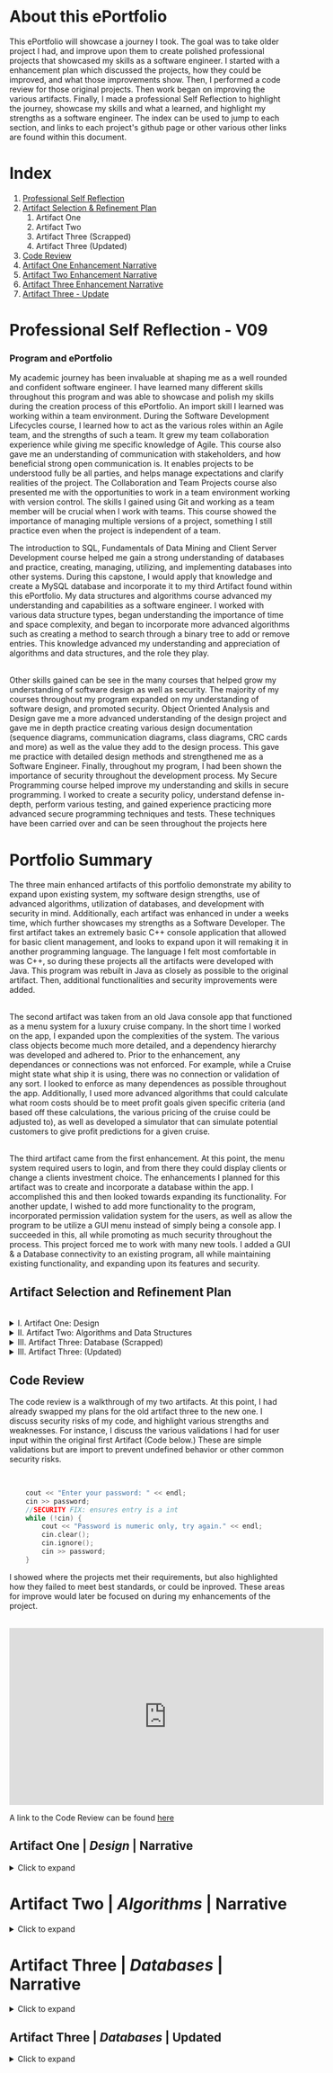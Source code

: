 # About this ePortfolio
   This ePortfolio will showcase a journey I took. The goal was to take older project I had, and improve upon them to create polished professional projects that showcased my skills as a software engineer. I started with a enhancement plan which discussed the projects, how they could be improved, and what those improvements show. Then, I performed a code review for those original projects. Then work began on improving the various artifacts. Finally, I made a professional Self Reflection to highlight the journey, showcase my skills and what a learned, and highlight my strengths as a software engineer. The index can be used to jump to each section, and links to each project's github page or other various other links are found within this document. 

# Index
1. [Professional Self Reflection](#professional-self-reflection---v09)
2. [Artifact Selection & Refinement Plan](#artifact-selection-and-refinement-plan)
    1. Artifact One
    2. Artifact Two
    3. Artifact Three (Scrapped)
    4. Artifact Three (Updated)
3. [Code Review](#code-review)
4. [Artifact One Enhancement Narrative](#artifact-one--design--narrative)
5. [Artifact Two Enhancement Narrative](#artifact-three--databases--narrative)
6. [Artifact Three Enhancement Narrative](#artifact-three--databases--narrative) 
7. [Artifact Three - Update](#artifact-three-databases-updated)

# Professional Self Reflection - V09

### Program and ePortfolio
   My academic journey has been invaluable at shaping me as a well rounded and confident software engineer. I have learned many different skills throughout this program and was able to showcase and polish my skills during the creation process of this ePortfolio. 
An import skill I learned was working within a team environment. During the Software Development Lifecycles course, I learned how to act as the various roles within an Agile team, and the strengths of such a team. It grew my team collaboration experience while giving me specific knowledge of Agile. This course also gave me an understanding of communication with stakeholders, and how beneficial  strong open communication is. It enables projects to be understood fully be all parties, and helps manage expectations and clarify realities of the project. The Collaboration and Team Projects course also presented me with the opportunities to work in a team environment working with version control. The skills I gained using Git and working as a team member will be crucial when I work with teams. This course showed the importance of managing multiple versions of a project, something I still practice even when the project is independent of a team. 
<br/>

   The introduction to SQL, Fundamentals of Data Mining and Client Server Development course helped me gain a strong understanding of databases and practice, creating, managing, utilizing, and implementing databases into other systems. During this capstone, I would apply that knowledge and create a MySQL database and incorporate it to my third Artifact found within this ePortfolio. My data structures and algorithms course advanced my understanding and capabilities as a software engineer. I worked with various data structure types, began understanding the importance of time and space complexity, and began to incorporate more advanced algorithms such as creating a method to search through a binary tree to add or remove entries. This knowledge advanced my understanding and appreciation of algorithms and data structures, and the role they play.  
<br/> 

   Other skills gained can be see in the many courses that helped grow my understanding of software design as well as security. The majority of my courses throughout my program expanded on my understanding of software design, and promoted security. Object Oriented Analysis and Design gave me a more advanced understanding of the design project and gave me in depth practice creating various design documentation (sequence diagrams, communication diagrams, class diagrams, CRC cards and more) as well as the value they add to the design process. This gave me practice with detailed design methods and strengthened me as a Software Engineer. Finally, throughout my program, I had been shown the importance of security throughout the development process. My Secure Programming course helped improve my understanding and skills in secure programming. I worked to create a security policy, understand defense in-depth, perform various testing, and gained experience practicing more advanced secure programming techniques and tests. These techniques have been carried over and can be seen throughout the projects here
<br/>

# Portfolio Summary

   The three main enhanced artifacts of this portfolio demonstrate my ability to expand upon existing system, my software design strengths, use of advanced algorithms, utilization of databases, and development with security in mind. Additionally, each artifact was enhanced in under a weeks time, which further showcases my strengths as a Software Developer. The first artifact takes an extremely basic C++ console application that allowed for basic client management, and looks to expand upon it will remaking it in another programming language. The language I felt most comfortable in was C++, so during these projects all the artifacts were developed with Java. This program was rebuilt in Java as closely as possible to the original artifact. Then, additional functionalities and security improvements were added.  
<br/>
	
   The second artifact was taken from an old Java console app that functioned as a menu system for a luxury cruise company. In the short time I worked on the app, I expanded upon the complexities of the system. The various class objects become much more detailed, and a dependency hierarchy was developed and adhered to. Prior to the enhancement, any dependances or connections was not enforced. For example, while a Cruise might state what ship it is using, there was no connection or validation of any sort. I looked to enforce as many dependences as possible throughout the app. Additionally, I used more advanced algorithms that could calculate what room costs should be to meet profit goals given specific criteria (and based off these calculations, the various pricing of the cruise could be adjusted to), as well as developed a simulator that can simulate potential customers to give profit predictions for a given cruise.   
<br/>

   The third artifact came from the first enhancement. At this point, the menu system required users to login, and from there they could display clients or change a clients investment choice. The enhancements I planned for this artifact was to create and incorporate a database within the app. I accomplished this and then looked towards expanding its functionality. For another update, I wished to add more functionality to the program, incorporated permission validation system for the users, as well as allow the program to be utilize a GUI menu instead of simply being a console app. I succeeded in this, all while promoting as much security throughout the process.  This project forced me to work with many new tools. I added a GUI & a Database connectivity to an existing program, all while maintaining existing functionality, and expanding upon its features and security. 



## Artifact Selection and Refinement Plan
<br/>

<details>
	<summary>I. Artifact One: Design</summary>
	
   The artifact for the first Category will be taken from my CS-410 Project One and Two. These projects required me to take an object file, explain its functionality, and using that make a similar cpp file. Then for project two I had to identify coding vulnerabilities and fix them. For the enhancements, 
The enhancement plan will start by recreating the original C++ program into a Java program. Once the program is remade, the next steps will be to add enhancements. An example of specific enhancements include adding a function that records each successful login (the username, password, and what time it takes place.) Another enhancement would also require usernames to be valid, and correspond to their given password. See flowchart on following page.
The main skill being illustrated here is my ability to recreate a program into another language, while retaining the original programs look and functionality. This aligns with the category one modification to transfer a project into a different language. Login accounting and proper username / password pair verification aligns with the enhancements of improving and expanding a projects complexity. 
	
</details>
	
<details>
	<summary>II. Artifact Two: Algorithms and Data Structures</summary>
	
<br/>
	
This artifact came from my IT-145 Project. The original project was a simple console application that allowed users to see the ships, cruises, and passengers, and add or edit them.
	
<br/>
	
   The enhancement plan follows the flowchart seen on the next page, yellow highlights the additional complexities. It looks to add more complicated algorithms and data structures to the program. It does this be adding many different attributes to each object type. Some of the attributes would be automatically calculated (such as Net Profit for a cruise.) The main modification would be expanding complexity of algorithms. For this, a recommended price calculator/simulator will recommend what can be done to match the goal profit based off expected passengers, expected room allocations ratios, and the maximum expected amount each tier of passenger is willing to spend on a room type and the variance expected within that maximum. It will work by distributing the expected passengers within the rooms based off the given ratios, and determine what price’s can be set for each room type to meet the profit goals (a passenger is removed if their preferred room type is out of their maximum spending amount.) 
	
<br/>
	
   This calculator is the main modification being made and adds a complex algorithm to calculate and simulate passenger distribution. This is used to help gauge what the price of each room should be set to, that way desired profit margins can better be met. This modification aligns with the expanded complexity of algorithms modification. 
<br/>
</details>
	
<details>
  <summary>III. Artifact Three: Database (Scrapped)</summary>
	
<br/>	
	
>This artifact does not currently exist, as the only three projects I have worked on that work with databases are locked behind my older courses. So this new project will be creating a full stack web application program that connects to a MongoDB with a python middleware. The enhancement plan is to create a full stack web application from scratch. It will start by creating a CSV file with the given data and then importing it to MongoDB. Then a Python Module will be used to perform operations on the database (CRUD operations minimum.) Finally a basic web application will be used to display results from the database, with the python module being used as middleware. The current plan is also to use Jupyter to create the front end of the stack. This demonstrates being able to make a full stack application, which is a variance of one of the recommended modifications for category three. 
	
<br/>
</details>
	
<details>
	<summary>III. Artifact Three: (Updated)</summary>
<br/>
	
~~After the initial refinement plan, I~~

<br/>	
</details>



## Code Review

   The code review is a walkthrough of my two artifacts. At this point, I had already swapped my plans for the old artifact three to the new one. I discuss security risks of my code, and highlight various strengths and weaknesses. For instance, I discuss the various validations I had for user input within the original first Artifact (Code below.) These are simple validations but are import to prevent undefined behavior or other common security risks. 
   
<br/>

```c++
    cout << "Enter your password: " << endl;
    cin >> password;
    //SECURITY FIX: ensures entry is a int
    while (!cin) {
        cout << "Password is numeric only, try again." << endl;
        cin.clear();
        cin.ignore();
        cin >> password;
    }
```
   I showed where the projects met their requirements, but also highlighted how they failed to meet best standards, or could be inproved. These areas for improve would later be focused on during my enhancements of the project. 

<br/>
   
<iframe width="560" height="315" src="https://www.youtube.com/embed/ZsL6YUIJrj4" title="YouTube video player" frameborder="0" allow="accelerometer; autoplay; clipboard-write; encrypted-media; gyroscope; picture-in-picture" allowfullscreen></iframe>

<br/>
   
A link to the Code Review can be found [here](https://youtu.be/ZsL6YUIJrj4)


## Artifact One | *Design* | Narrative
<details>
  <summary>Click to expand</summary>
  
<br/>  
	
*Artifact Description*	
	
   The artifact is a C++ program file. It was originally a product of my CS-410 Reverse Engineering final projects, which were finished in August 2021. The project was to take an object file without any documentation and recreate it as a C++ program after interpreting the assembly code, then applying some security fixes to it. 
<br/> 
	
*Justification*	
	
   This artifact was chosen as I felt it was basic but easily could be improved or modified in many ways. Additionally, the choice to use this artifact was based on it also being a prime candidate to add a database to, without being overly complicated. This artifact also shows my reverse engineering ability, and felt that being able to recreate this into another language (Java) also demonstrated an important and related skillset. The artifact has been improve as it now properly validates a proper username/password combination, and will record login history or attempts to a text file (or create the text file if there is none.) 
<br/>  
	
*Fulfillment of Course Objectives*
	
   The enhancements planned in Module one was met with this updated artifact; it was successfully recreated in Java, properly validates both a correct username and corresponding password, and records successful logins or attempts to a text file. Updated plans for this mostly revolve around Enhancement Three (databases), when a database will be tied into the program, and will contain the clients, users and login records. CRUD functionality will be added so the database can be used from the program. 
<br/>
	
*Reflection*
	
   During my enhancement, I immediately realized how rusty I was at Java compared to C++. This turned out to be a positive for me, as it gave me more experience with Java, and showed my ability to work with languages I am less comfortable with. I imagine the main challenges for this assignment will be to come during Enhancement Three and the inclusion of a database. 	
<br/>
	
[Artifact One Github Link](https://github.com/ehickey96/ePortfolio-Artifact-One)	
<br/>  	
</details>

# Artifact Two | *Algorithms* | Narrative
<details>
  <summary>Click to expand</summary>
<br/>	
	
*Artifact Description*
	
   The artifact is a Java program that was originally a project of my IT-145 Course. For this project, we were given a partially made menu-based program to manage cruises, ships, and passengers for a cruise company. This had specific requirements that we had to follow, but most of the project was just setting up basic object classes, and menu system handling.	
<br/>  
*Justification*	
	
   I chose this artifact, as I felt it was more complicated than the previous and could simply be modified to become a much more advanced system. I felt it was a clean base program that could be brought in multiple different directions. An additional benefit is that I will also be gaining even more Java experience which was something I was hoping for at the start of this course. This artifact was very elementary, but after successfully applying my enhancements well clearly show my ability to handle expanding to a more complex system, and my ability to incorporate more complicated algorithms. 
<br/>		
*Fulfillment of Course Objectives*
	
   The enhancements originally planned in the refinement plan were not exactly met, but the results are similar. My updated menu system has much added complexities such as many extra attributes, and a simulation/calculation functions which showcase more complicated algorithms. Where my worked varied was the specific way I made a simulated. The main difference between the original plan the enhanced artifact I actually made is that I added many more features and distributed some into various different features (for instance, I have profit calculators and customer distributions as separate functions compared to my original plan which had them combined.) Where the enhanced algorithms show is in the calculator/simulator menu, which has two different calculator types (which can be used to optionally change the room prices if the user wants,) as well as a simulator which makes a mock list of customers and distributes them based on a number of factors and the use of RNG. This completes the requirement of adding a complex algorithm. 
<br/>	
*Reflection*
	
   During this enhancement, I made a big mistake by adding too many attributes and adding a system that connects these various classes. This ended up creating a snowball effect of creating a complicated program that was hard to track and was taking a lot of work to maintain. I feel this program has a lot of positives, but before I submit it to the ePortolio, I plan to do a ton of clean up on the program within the code to consolidate as much of the code as possible. 
<br/>	

[Artifact Two Github Link](https://github.com/ehickey96/ePortfolio-Artifact-Two)

</details>

# Artifact Three | *Databases* | Narrative
<details>
  <summary>Click to expand</summary>	
<br/>

*Artifact Description*
	
   The original artifact comes from the first enhancement included within the ePortfolio. A description of the ORIGINAL (the one that the first enhancement modified is as follows: 
>The artifact is a Java program that was originally a project of my IT-145 Course. For this project, we were given a partially made menu-based program to manage cruises, ships, and passengers for a cruise company. This had specific requirements that we had to follow, but most of the project was just setting up basic object classes, and menu system handling.
	
The previous artifact was a recreated Java version of that program (it was originally C++). It included a proper username/password validation and a login recorder.
<br/>	
*Justification*	
	
   This artifact was chosen because it seemed the most straight forward to add a database too. Since I had to add a database to a program which was not designed around a database, I thought a simpler program would be the most reasonable for a database within this time window. This worked well, as I could add the database, and then add more complexities, rather than the other way around. This will help meet requirements by demonstrating the incorporation of a DB within a project, search functionality and some CRUD functionality within (currently I plan to add a delete and add client methods, due to time restraints wont be included for this submission.)	
<br/>  	
*Fulfillment of Course Objectives*	
	
   The enhancement plan described by the approved code review is this enhancement. This enhancement differs from the one found in the 1-4 submission, but I feel it demonstrates complexities of adding a database to a preexisting program (something I have not done or attempted before). This program has partial CRUD operations (added the add and remove options is very straightforward and I know I can easily accomplish that.) It additionally has proper checking so that it can connect to the database and will automatically use a mock data instead if no connection can be made. 
<br/>  
*Reflection*	
	
   During this enhancement I was nervous about the inclusion of a database into an existing program, as that was new for me. I also had never created my own database before. I set up MySQL on my computer, and after I while I figured out how to properly create the database and users for it. I filled the database, then began working towards incorporating the database within the artifact. The artifact works by asking if the user wants to connect to the database. If the user says no, or if they say yes but the connection cannot be completed, the program will run the entire time utilizing only the mock hardcoded data. If a db connection is made, it will utilize the db. This was a great learning experience as there was a lot of new concepts for me here. 
<br/>	
	
<iframe width="560" height="315" src="https://www.youtube.com/embed/WcCb6wnTHH0" title="YouTube video player" frameborder="0" allow="accelerometer; autoplay; clipboard-write; encrypted-media; gyroscope; picture-in-picture" allowfullscreen></iframe>
	
<br/>
	
A link to the *old* Demo Video for this artifact can be found [here](https://youtu.be/WcCb6wnTHH0)
	
<br/>  
</details>

## Artifact Three | *Databases* | **Updated**
<details>
  <summary>Click to expand</summary>
<br/>
	
![image](https://user-images.githubusercontent.com/79385657/137342764-c526ba17-ecdd-4a4a-a206-b52247e60505.png)!
	
   This artifact received a large updated after the original submission. A GUI was added, and the console can either be run as a basic console app or as a GUI. The method to determine how the app will launch is within the driver.java file. The GUI features the same validations on input (and will prompt the user with red text if input is invalid.) There is a String that must equal "CONFIRM" to run as a GUI. This app additionally now has proper add and remove client functionality, and as well has been packaged into an executable jar file (this jar was tested on a seperate machine to confirm functionality.)
<br/> 
	
The github page for this project will have a README discussing how to use the program and more detailed features, the project itself, and the executable jar file. 
<br/>

<iframe width="560" height="315" src="https://www.youtube.com/embed/onz51uDc5RE" title="YouTube video player" frameborder="0" allow="accelerometer; autoplay; clipboard-write; encrypted-media; gyroscope; picture-in-picture" allowfullscreen></iframe>
	
<br/>
	
A link to the *updated* Demo Video for this artifact can be found [here](https://youtu.be/onz51uDc5RE)
	
<br/>
</details>


